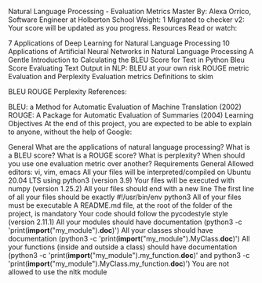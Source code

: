 Natural Language Processing - Evaluation Metrics
 Master
 By: Alexa Orrico, Software Engineer at Holberton School
 Weight: 1
 Migrated to checker v2: 
 Your score will be updated as you progress.
Resources
Read or watch:

7 Applications of Deep Learning for Natural Language Processing
10 Applications of Artificial Neural Networks in Natural Language Processing
A Gentle Introduction to Calculating the BLEU Score for Text in Python
Bleu Score
Evaluating Text Output in NLP: BLEU at your own risk
ROUGE metric
Evaluation and Perplexity
Evaluation metrics
Definitions to skim

BLEU
ROUGE
Perplexity
References:

BLEU: a Method for Automatic Evaluation of Machine Translation (2002)
ROUGE: A Package for Automatic Evaluation of Summaries (2004)
Learning Objectives
At the end of this project, you are expected to be able to explain to anyone, without the help of Google:

General
What are the applications of natural language processing?
What is a BLEU score?
What is a ROUGE score?
What is perplexity?
When should you use one evaluation metric over another?
Requirements
General
Allowed editors: vi, vim, emacs
All your files will be interpreted/compiled on Ubuntu 20.04 LTS using python3 (version 3.9)
Your files will be executed with numpy (version 1.25.2)
All your files should end with a new line
The first line of all your files should be exactly #!/usr/bin/env python3
All of your files must be executable
A README.md file, at the root of the folder of the project, is mandatory
Your code should follow the pycodestyle style (version 2.11.1)
All your modules should have documentation (python3 -c 'print(__import__("my_module").__doc__)')
All your classes should have documentation (python3 -c 'print(__import__("my_module").MyClass.__doc__)')
All your functions (inside and outside a class) should have documentation (python3 -c 'print(__import__("my_module").my_function.__doc__)' and python3 -c 'print(__import__("my_module").MyClass.my_function.__doc__)')
You are not allowed to use the nltk module
